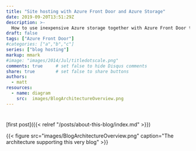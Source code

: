```yaml
---
title: "Site hosting with Azure Front Door and Azure Storage"
date: 2019-09-20T13:51:29Z
description: >-
  How to use inexpensive Azure storage together with Azure Front Door to provide a highly available content hosting platform.
draft: false
tags: ["Azure Front Door"]
#categories: ["a","b","c"]
series: ["blog hosting"]
markup: mmark
#image: "images/2014/Jul/titledotscale.png"
comments: true     # set false to hide Disqus comments
share: true        # set false to share buttons
authors:
  - matt
resources:
  - name: diagram
    src:  images/BlogArchitectureOverview.png
---
```


# 

[first post]({{< relref "/posts/about-this-blog/index.md" >}})

{{< figure src="images/BlogArchitectureOverview.png" caption="The architecture supporting this very blog" >}}